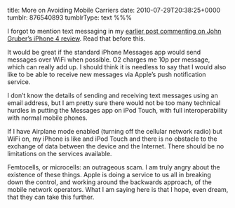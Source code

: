 title: More on Avoiding Mobile Carriers
date: 2010-07-29T20:38:25+0000
tumblr: 876540893
tumblrType: text
%%%

I forgot to mention text messaging in my [earlier post commenting on John Gruber’s iPhone 4 review](/post/876402495). Read that before this. 

It would be great if the standard iPhone Messages app would send messages over WiFi when possible. O2 charges me 10p per message, which can really add up. I should think it is needless to say that I would also like to be able to receive new messages via Apple’s push notification service. 

I don’t know the details of sending and receiving text messages using an email address, but I am pretty sure there would not be too many technical hurdles in putting the Messages app on iPod Touch, with full interoperability with normal mobile phones. 

If I have Airplane mode enabled (turning off the cellular network radio) but WiFi on, my iPhone is like and iPod Touch and there is no obstacle to the exchange of data between the device and the Internet. There should be no limitations on the services available. 

Femtocells, or microcells: an outrageous scam. I am truly angry about the existence of these things. Apple is doing a service to us all in breaking down the control, and working around the backwards approach, of the mobile network operators. What I am saying here is that I hope, even dream, that they can take this further. 
